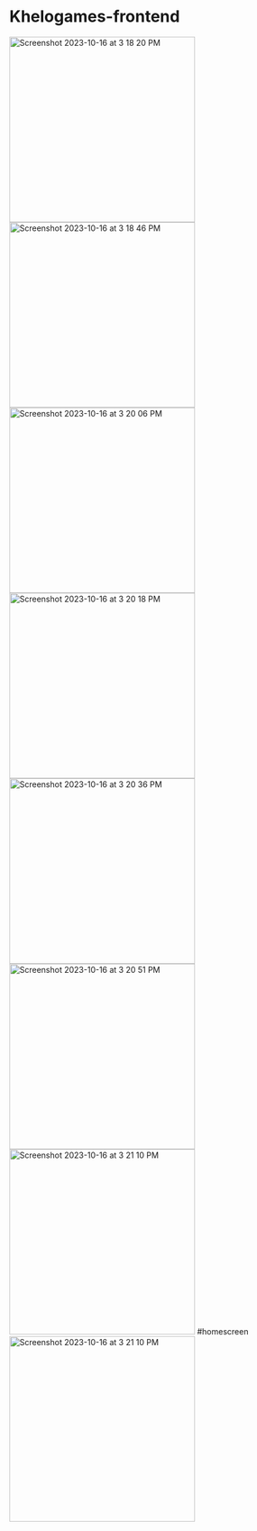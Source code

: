 # Khelogames-frontend

<img width="329" alt="Screenshot 2023-10-16 at 3 18 20 PM" src="https://github.com/pc29564530/Khelogames-frontend/assets/43681370/fa4c7893-2952-4780-9a0b-c9249716cebb">

<img width="329" alt="Screenshot 2023-10-16 at 3 18 46 PM" src="https://github.com/pc29564530/Khelogames-frontend/assets/43681370/02a393bf-4843-4559-b174-aa4fde01e7e9">

<img width="329" alt="Screenshot 2023-10-16 at 3 20 06 PM" src="https://github.com/pc29564530/Khelogames-frontend/assets/43681370/8bbdb818-8ef3-4a60-9e00-3c69e8629dbd">

<img width="329" alt="Screenshot 2023-10-16 at 3 20 18 PM" src="https://github.com/pc29564530/Khelogames-frontend/assets/43681370/98e20926-6c7f-44a9-a1e5-8efc6a1dbd2e">

<img width="329" alt="Screenshot 2023-10-16 at 3 20 36 PM" src="https://github.com/pc29564530/Khelogames-frontend/assets/43681370/c0d90a32-aeee-4692-8a27-05bc1cb0fe02">

<img width="329" alt="Screenshot 2023-10-16 at 3 20 51 PM" src="https://github.com/pc29564530/Khelogames-frontend/assets/43681370/dffe84f2-7a18-47c9-99c4-01aeeee6266a">

<img width="329" alt="Screenshot 2023-10-16 at 3 21 10 PM" src="https://github.com/pc29564530/Khelogames-frontend/assets/43681370/e3cf5780-7f80-4743-b5cf-8812dc3c3c67">
#homescreen
<img width="329" alt="Screenshot 2023-10-16 at 3 21 10 PM" src="https://github.com/pc29564530/Khelogames-frontend/assets/43681370/e30f0071-37ef-45de-91c7-022054d66769">



